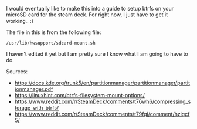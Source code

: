 I would eventually like to make this into a guide to setup btrfs on your microSD card for the steam deck. For right now, I just have to get it working.. :)

The file in this is from the following file:

`/usr/lib/hwsupport/sdcard-mount.sh`

I haven't edited it yet but I am pretty sure I know what I am going to have to do.

Sources:
* https://docs.kde.org/trunk5/en/partitionmanager/partitionmanager/partitionmanager.pdf
* https://linuxhint.com/btrfs-filesystem-mount-options/
* https://www.reddit.com/r/SteamDeck/comments/t76wh6/compressing_storage_with_btrfs/
* https://www.reddit.com/r/SteamDeck/comments/t79fqj/comment/hziqcf5/